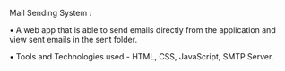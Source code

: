Mail Sending System :

• A web app that is able to send emails directly from the application and view sent emails in the sent folder.

• Tools and Technologies used - HTML, CSS, JavaScript, SMTP Server.

